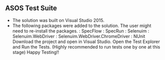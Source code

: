ASOS Test Suite
---------------
- The solution was built on Visual Studio 2015. 
- The following packages were added to the solution. The user might need to re-install the packages. 
: SpecFlow
: SpecRun
: Selenuim
: Selenuim.WebDriver
: Selenuim.WebDriver.ChromeDriver
: NUnit
Download the project and open in Visual Studio. Open the Test Explorer and Run the Tests. (Highly recommended to run tests one by one at this stage)
Happy Testing!!
